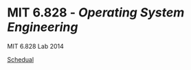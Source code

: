 # MIT 6.828 - *Operating System Engineering*
MIT 6.828 Lab 2014

[Schedual](https://pdos.csail.mit.edu/6.828/2014/schedule.html) 
